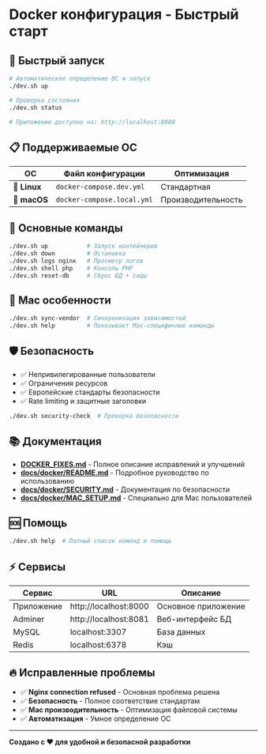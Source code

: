 # Docker конфигурация - Быстрый старт

## 🚀 Быстрый запуск

```bash
# Автоматическое определение ОС и запуск
./dev.sh up

# Проверка состояния
./dev.sh status

# Приложение доступно на: http://localhost:8000
```

## 📋 Поддерживаемые ОС

| ОС | Файл конфигурации | Оптимизация |
|----|-------------------|-------------|
| 🐧 **Linux** | `docker-compose.dev.yml` | Стандартная |
| 🍎 **macOS** | `docker-compose.local.yml` | Производительность |

## 🔧 Основные команды

```bash
./dev.sh up           # Запуск контейнеров
./dev.sh down         # Остановка
./dev.sh logs nginx   # Просмотр логов
./dev.sh shell php    # Консоль PHP
./dev.sh reset-db     # Сброс БД + сиды
```

## 🍎 Mac особенности

```bash
./dev.sh sync-vendor  # Синхронизация зависимостей
./dev.sh help         # Показывает Mac-специфичные команды
```

## 🛡️ Безопасность

- ✅ Непривилегированные пользователи
- ✅ Ограничения ресурсов
- ✅ Европейские стандарты безопасности
- ✅ Rate limiting и защитные заголовки

```bash
./dev.sh security-check  # Проверка безопасности
```

## 📚 Документация

- **[DOCKER_FIXES.md](DOCKER_FIXES.md)** - Полное описание исправлений и улучшений
- **[docs/docker/README.md](docs/docker/README.md)** - Подробное руководство по использованию
- **[docs/docker/SECURITY.md](docs/docker/SECURITY.md)** - Документация по безопасности
- **[docs/docker/MAC_SETUP.md](docs/docker/MAC_SETUP.md)** - Специально для Mac пользователей

## 🆘 Помощь

```bash
./dev.sh help  # Полный список команд и помощь
```

## ⚡ Сервисы

| Сервис | URL | Описание |
|--------|-----|----------|
| Приложение | http://localhost:8000 | Основное приложение |
| Adminer | http://localhost:8081 | Веб-интерфейс БД |
| MySQL | localhost:3307 | База данных |
| Redis | localhost:6378 | Кэш |

## 🔥 Исправленные проблемы

- ✅ **Nginx connection refused** - Основная проблема решена
- ✅ **Безопасность** - Полное соответствие стандартам
- ✅ **Mac производительность** - Оптимизация файловой системы  
- ✅ **Автоматизация** - Умное определение ОС

---
**Создано с ❤️ для удобной и безопасной разработки**